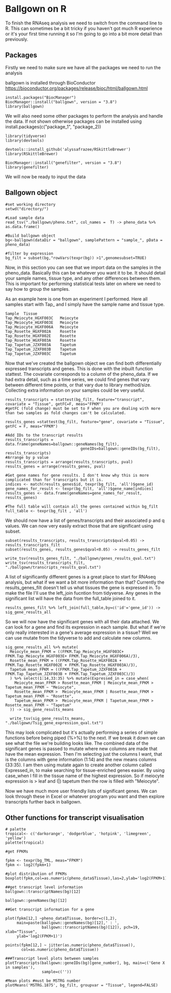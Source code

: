 # Ballgown on R

To finish the RNAseq analysis we need to switch from the command line to R.
This can sometimes be a bit tricky if you haven't got much R experience or it's your first time running it so I'm going to go into a bit more detail than previously.

## Packages

Firstly we need to make sure we have all the packages we need to run the analysis

ballgown is installed through BioConductor https://bioconductor.org/packages/release/bioc/html/ballgown.html 

```
install.packages("BiocManager")
BiocManager::install("ballgown", version = "3.8")
library(ballgown)
```

We will also need some other packages to perform the analysis and handle the data. 
If not shown otherwise packages can be installed using install.packages(c("package_1", "package_2))

```
library(tidyverse)
library(devtools)

devtools::install_github('alyssafrazee/RSkittleBrewer')
library(RSkittleBrewer)

BiocManager::install("genefilter", version = "3.8")
library(genefilter)
```

We will now be ready to input the data

## Ballgown object

```
#set working directory
setwd("directory/")

#Load sample data
read_tsv("./ballgown/pheno.txt", col_names =  T) -> pheno_data %>% as.data.frame()

#Build ballgown object
bg<-ballgown(dataDir = "ballgown", samplePattern = "sample_", pData = pheno_data)

#filter by expression
bg_filt = subset(bg,"rowVars(texpr(bg)) >1",genomesubset=TRUE)
```

Now, in this section you can see that we import data on the samples in the pheno_data.
Basically this can be whatever you want it to be. It should detail your sample names, tissue type, and any other differences between them.
This is important for performing statistical tests later on where we need to say how to group the samples.

As an example here is one from an experiment I performed. Here all samples start with Tap_ and I simply have the sample name and tissue type.
```
Sample	Tissue
Tap_Meiocyte_HGXF003C	Meiocyte
Tap_Meiocyte_HGXF003E	Meiocyte
Tap_Meiocyte_HGXF006A	Meiocyte
Tap_Rosette_HGXF002A	Rosette
Tap_Rosette_HGXF002E	Rosette
Tap_Rosette_HGXF003A	Rosette
Tap_Tapetum_JZXF003A	Tapetum
Tap_Tapetum_JZXF003B	Tapetum
Tap_Tapetum_JZXF003C	Tapetum
```

Now that we've created the ballgown object we can find both differentially expressed transcripts and genes. 
This is done with the inbuilt function stattest. The covariate corresponds to a column of the pheno_data.
If we had extra detail, such as a time series, we could find genes that vary between different time points, or that vary due to library method/size.
Collecting extra information on your samples could be very useful.

```
results_transcripts = stattest(bg_filt, feature="transcript", covariate = "Tissue", getFC=F, meas="FPKM")
#getFC (fold change) must be set to F when you are dealing with more than two samples as fold changes can't be calculated.

results_genes =stattest(bg_filt, feature="gene", covariate = "Tissue", getFC = F, meas="FPKM")

#Add IDs to the transcript results
results_transcripts = data.frame(geneNames=ballgown::geneNames(bg_filt),
                                 geneIDs=ballgown::geneIDs(bg_filt), results_transcripts)
#Arrange by p value
results_transcripts = arrange(results_transcripts, pval)
results_genes = arrange(results_genes, pval)

#Get gene names for gene results. I don't know why this is more complicated than for transcripts but it is.
indices <- match(results_genes$id, texpr(bg_filt, 'all')$gene_id)
gene_names_for_result <- texpr(bg_filt, 'all')$gene_name[indices]
results_genes <- data.frame(geneNames=gene_names_for_result, results_genes)

#The full table will contain all the genes contained within bg_filt
full_table <- texpr(bg_filt , 'all')
```

We should now have a list of genes/transcripts and their associated p and q values.
We can now very easily extract those that are significant using subset.

```
subset(results_transcripts, results_transcripts$qval<0.05) -> results_transcripts_filt
subset(results_genes, results_genes$qval<0.05) -> results_genes_filt

write_tsv(results_genes_filt, "./ballgown/genes_results_qval.txt")
write_tsv(results_transcripts_filt, "./ballgown/transcripts_results_qval.txt")
```

A list of significantly different genes is a great place to start for RNAseq analysis, but what if we want a bit more information than that?
Currently the results_genes_filt doesn't tell us what tissues the gene is expressed in.
To make the file I'll use the left_join fucntion from tidyverse. Any genes in the significant list will have the data from the full_table joined to it.

```
results_genes_filt %>% left_join(full_table,by=c('id'='gene_id')) -> sig_gene_results_all
```

So we will now have the significant genes with all their data attached. We can look for a gene and find its expression in each sample.
But what if we're only really interested in a gene's average expression in a tissue? Well we can use mutate from the tidyverse to add and calculate new columns.

```
sig_gene_results_all %>% mutate(
  Meiocyte_mean_FPKM = ((FPKM.Tap_Meiocyte_HGXF003C+ FPKM.Tap_Meiocyte_HGXF003E+ FPKM.Tap_Meiocyte_HGXF006A)/3),
  Rosette_mean_FPKM = ((FPKM.Tap_Rosette_HGXF002A + FPKM.Tap_Rosette_HGXF002E + FPKM.Tap_Rosette_HGXF003A)/3),
  Tapetum_mean_FPKM = ((FPKM.Tap_Tapetum_JZXF003A + FPKM.Tap_Tapetum_JZXF003B + FPKM.Tap_Tapetum_JZXF003C)/3)
  ) %>% select(1:14,33:35) %>% mutate(Expressed_in = case_when(
    Meiocyte_mean_FPKM > Rosette_mean_FPKM | Meiocyte_mean_FPKM > Tapetum_mean_FPKM ~ "Meiocyte",
    Rosette_mean_FPKM >  Meiocyte_mean_FPKM | Rosette_mean_FPKM > Tapetum_mean_FPKM ~ "Rosette",
    Tapetum_mean_FPKM >  Meiocyte_mean_FPKM | Tapetum_mean_FPKM > Rosette_mean_FPKM ~ "Tapetum"
  )) -> sig_gene_results_means
  
  write_tsv(sig_gene_results_means, "./ballgown/Tsig_gene_expression_qval.txt")
```

This may look complicated but it's actually performing a series of simple functions before being piped (%>%) to the next.
If we break it down we can see what the file we're building looks like.
The combined data of the significant genes is passed to mutate where new columns are made that have the mean expression.
Then I'm selecting just the columns I want, that is the columns with gene information (1:14) and the new means columns (33:35).
I am then using mutate again to create another column called Expressed_in, to make searching for tissue-enriched genes easier.
By using case_when I fill in the tissue name of the highest expression. So if meiocyte expression is > leaf and (|) tapetum then the row is filled with "Meiocyte".

Now we have much more user friendly lists of significant genes. We can look through these in Excel or whatever program you want and then explore transcripts further back in ballgown.

## Other functions for transcript visualisation

```
# palette
tropical<- c('darkorange', 'dodgerblue', 'hotpink', 'limegreen', 'yellow')
palette(tropical)

#get FPKMs

fpkm <- texpr(bg_TML, meas="FPKM")
fpkm <- log2(fpkm+1)

#plot distribution of FPKMs
boxplot(fpkm,col=as.numeric(pheno_data$Tissue),las=2,ylab='log2(FPKM+1)')

##get transcript level information
ballgown::transcriptNames(bg)[12]

ballgown::geneNames(bg)[12]

##Get transcript information for a gene

plot(fpkm[12,] ~pheno_data$Tissue, border=c(1,2),
     main=paste(ballgown::geneNames(bg)[12],' : ',
                ballgown::transcriptNames(bg)[12]), pch=19, xlab="Tissue",
     ylab='log2(FPKM+1)')

points(fpkm[12,] ~ jitter(as.numeric(pheno_data$Tissue)),
       col=as.numeric(pheno_data$Tissue))

###Transcript level plots between samples
plotTranscripts(ballgown::geneIDs(bg)[gene_number], bg, main=c('Gene X in samples'), 
                sample=c(''))

#Mean plots #must be MSTRG number
plotMeans('MSTRG.1875', bg_filt, groupvar = "Tissue", legend=FALSE)
```

